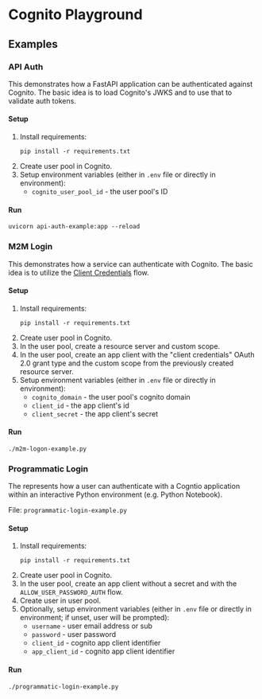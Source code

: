 # Cognito Playground

## Examples

### API Auth

This demonstrates how a FastAPI application can be authenticated against Cognito. The basic idea is to load Cognito's JWKS and to use that to validate auth tokens.

#### Setup

1. Install requirements:
   ```
   pip install -r requirements.txt
   ```
1. Create user pool in Cognito.
1. Setup environment variables (either in `.env` file or directly in environment):
   - `cognito_user_pool_id` - the user pool's ID

#### Run

```
uvicorn api-auth-example:app --reload
```

### M2M Login

This demonstrates how a service can authenticate with Cognito. The basic idea is to utilize the [Client Credentials](https://www.oauth.com/oauth2-servers/access-tokens/client-credentials/) flow.

#### Setup

1. Install requirements:
   ```
   pip install -r requirements.txt
   ```
1. Create user pool in Cognito.
1. In the user pool, create a resource server and custom scope.
1. In the user pool, create an app client with the "client credentials" OAuth 2.0 grant type and the custom scope from the previously created resource server.
1. Setup environment variables (either in `.env` file or directly in environment):
   - `cognito_domain` - the user pool's cognito domain
   - `client_id` - the app client's id
   - `client_secret` - the app client's secret

#### Run

```
./m2m-logon-example.py
```

### Programmatic Login

The represents how a user can authenticate with a Cogntio application within an interactive Python environment (e.g. Python Notebook).

File: `programmatic-login-example.py`

#### Setup

1. Install requirements:
   ```
   pip install -r requirements.txt
   ```
1. Create user pool in Cognito.
1. In the user pool, create an app client without a secret and with the `ALLOW_USER_PASSWORD_AUTH` flow.
1. Create user in user pool.
1. Optionally, setup environment variables (either in `.env` file or directly in environment; if unset, user will be prompted):
   - `username` - user email address or sub
   - `password` - user password
   - `client_id` - cognito app client identifier
   - `app_client_id` - cognito app client identifier

#### Run

```
./programmatic-login-example.py
```
